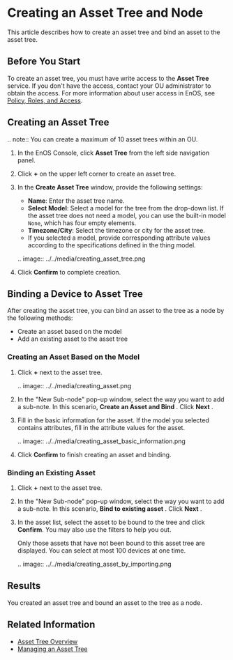 # Creating an Asset Tree and Node

This article describes how to create an asset tree and bind an asset to the asset tree.

## Before You Start

To create an asset tree, you must have write access to the **Asset Tree** service. If you don't have the access, contact your OU administrator to obtain the access. For more information about user access in EnOS, see [Policy, Roles, and Access](/docs/iam/en/2.0.8/access_policy).

## Creating an Asset Tree

.. note:: You can create a maximum of 10 asset trees within an OU.

1. In the EnOS Console, click **Asset Tree** from the left side navigation panel.

2. Click  **+**  on the upper left corner to create an asset tree.

3. In the **Create Asset Tree** window, provide the following settings:

   - **Name**: Enter the asset tree name.
   - **Select Model**: Select a model for the tree from the drop-down list.
     If the asset tree does not need a model, you can use the built-in model `None`, which has four empty elements.
   - **Timezone/City**: Select the timezone or city for the asset tree.
   - If you selected a model, provide corresponding attribute values ​​according to the specifications defined in the thing model.

   .. image:: ../../media/creating_asset_tree.png

4. Click **Confirm** to complete creation.

## Binding a Device to Asset Tree

After creating the asset tree, you can bind an asset to the tree as a node by the following methods:

- Create an asset based on the model
- Add an existing asset to the asset tree

### Creating an Asset Based on the Model

1. Click **+** next to the asset tree.

   .. image:: ../../media/creating_asset.png

2. In the "New Sub-node" pop-up window, select the way you want to add a sub-note. In this scenario, **Create an Asset and Bind** . Click **Next** .

3. Fill in the basic information for the asset. If the model you selected contains attributes, fill in the attribute values for the asset.

   .. image:: ../../media/creating_asset_basic_information.png

4. Click **Confirm** to finish creating an asset and binding.

### Binding an Existing Asset

1. Click **+** next to the asset tree.

2. In the "New Sub-node" pop-up window, select the way you want to add a sub-note. In this scenario, **Bind to existing asset** . Click **Next** .

3. In the asset list, select the asset to be bound to the tree and click **Confirm**. You may also use the filters to help you out.

   Only those assets that have not been bound to this asset tree are displayed. You can select at most 100 devices at one time.

   .. image:: ../../media/creating_asset_by_importing.png

## Results

You created an asset tree and bound an asset to the tree as a node.

## Related Information

- [Asset Tree Overview](assettree_overview)
- [Managing an Asset Tree](managing_assettree)
